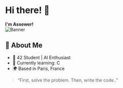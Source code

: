 # Hi there! 👋  
**I'm Assewer!**  
![Banner](https://i.imgur.com/qaCmREc.jpeg)

## 🚀 About Me
- 🌟 42 Student | AI Enthusiast  
- 🧠 Currently learning: C 
- 🌍 Based in Paris, France

> “First, solve the problem. Then, write the code..”
